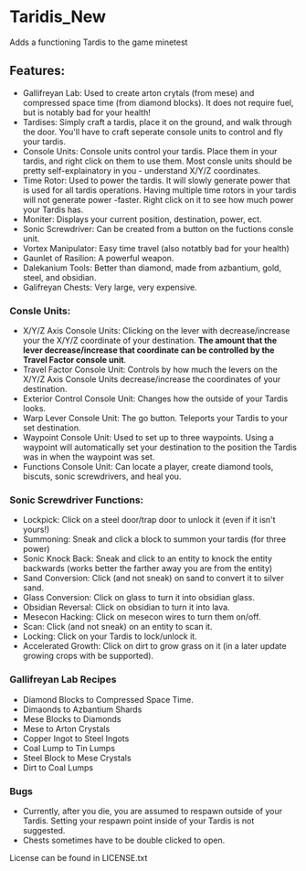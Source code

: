 # Taridis_New
Adds a functioning Tardis to the game minetest
	
## Features:

- Gallifreyan Lab: Used to create arton crytals (from mese) and compressed space time (from diamond blocks).  It does not require fuel, but is notably bad for your health!
- Tardises: Simply craft a tardis, place it on the ground, and walk through the door.  You'll have to craft seperate console units to control and fly your tardis.
- Console Units: Console units control your tardis. Place them in your tardis, and right click on them to use them.  Most consle units should be pretty self-explainatory in you - understand X/Y/Z coordinates.
- Time Rotor: Used to power the tardis. It will slowly generate power that is used for all tardis operations. Having multiple time rotors in your tardis will not generate power -faster. Right click on it to see how much power your Tardis has.
- Moniter: Displays your current position, destination, power, ect.
- Sonic Screwdriver: Can be created from a button on the fuctions consle unit.
- Vortex Manipulator: Easy time travel (also notatbly bad for your health)
- Gaunlet of Rasilion: A powerful weapon.
- Dalekanium Tools: Better than diamond, made from azbantium, gold, steel, and obsidian.
- Galifreyan Chests: Very large, very expensive. 

### Consle Units:

- X/Y/Z Axis Console Units: Clicking on the lever with decrease/increase your the X/Y/Z coordinate of your destination. **The amount that the lever decrease/increase that coordinate can be controlled by the Travel Factor console unit**.
- Travel Factor Console Unit: Controls by how much the levers on the X/Y/Z Axis Console Units decrease/increase the coordinates of your destination.
- Exterior Control Console Unit: Changes how the outside of your Tardis looks.
- Warp Lever Console Unit: The go button. Teleports your Tardis to your set destination.
- Waypoint Console Unit: Used to set up to three waypoints. Using a waypoint will automatically set your destination to the position the Tardis was in when the waypoint was set.
- Functions Console Unit: Can locate a player, create diamond tools, biscuts, sonic screwdrivers, and heal you.

### Sonic Screwdriver Functions:

- Lockpick: Click on a steel door/trap door to unlock it (even if it isn't yours!)
- Summoning: Sneak and click a block to summon your tardis (for three power)
- Sonic Knock Back: Sneak and click to an entity to knock the entity backwards (works better the farther away you are from the entity)
- Sand Conversion: Click (and not sneak) on sand to convert it to silver sand.
- Glass Conversion: Click on glass to turn it into obsidian glass.
- Obsidian Reversal: Click on obsidian to turn it into lava.
- Mesecon Hacking: Click on mesecon wires to turn them on/off.
- Scan: Click (and not sneak) on an entity to scan it.
- Locking: Click on your Tardis to lock/unlock it.
- Accelerated Growth: Click on dirt to grow grass on it (in a later update growing crops with be supported).

### Gallifreyan Lab Recipes

- Diamond Blocks to Compressed Space Time.
- Dimaonds to Azbantium Shards
- Mese Blocks to Diamonds
- Mese to Arton Crystals
- Copper Ingot to Steel Ingots
- Coal Lump to Tin Lumps
- Steel Block to Mese Crystals
- Dirt to Coal Lumps

### Bugs

- Currently, after you die, you are assumed to respawn outside of your Tardis. Setting your respawn point inside of your Tardis is not suggested.
- Chests sometimes have to be double clicked to open.

License can be found in LICENSE.txt
